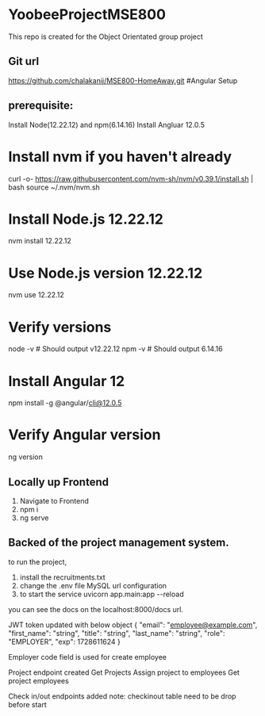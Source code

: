 # YoobeeProjectMSE800
This repo is created for the Object Orientated group project

## Git url 
https://github.com/chalakanij/MSE800-HomeAway.git
#Angular Setup

## prerequisite:
Install Node(12.22.12) and npm(6.14.16)
Install Angluar 12.0.5

# Install nvm if you haven't already
curl -o- https://raw.githubusercontent.com/nvm-sh/nvm/v0.39.1/install.sh | bash
source ~/.nvm/nvm.sh

# Install Node.js 12.22.12
nvm install 12.22.12

# Use Node.js version 12.22.12
nvm use 12.22.12

# Verify versions
node -v  # Should output v12.22.12
npm -v   # Should output 6.14.16

# Install Angular 12
npm install -g @angular/cli@12.0.5

# Verify Angular version
ng version


## Locally up Frontend
1. Navigate to Frontend
2. npm i
3. ng serve

##  Backed of the project management system.

to run the project, 
1. install the recruitments.txt
2. change the .env file MySQL url configuration
3. to start the service uvicorn app.main:app --reload

you can see the docs on the localhost:8000/docs url.

JWT token updated with below object
{
  "email": "employee@example.com",
  "first_name": "string",
  "title": "string",
  "last_name": "string",
  "role": "EMPLOYER",
  "exp": 1728611624
}

Employer code field is used for create employee

Project endpoint created
Get Projects
Assign project to employees
Get project employees


Check in/out endpoints added
note: checkinout table need to be drop before start
